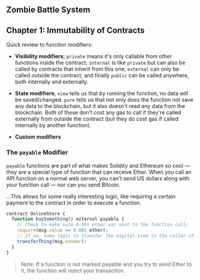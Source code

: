 ## Zombie Battle System

## Chapter 1: Immutability of Contracts

Quick review to funciton modifiers:

- **Visibility modifiers**; `private` means it's only callable from other functions inside the contract; `internal` is like `private` but can also be called by contracts that inherit from this one; `external` can only be called outside the contract; and finally `public` can be called anywhere, both internally and externally.

- **State modifiers**; `view` tells us that by running the function, no data will be saved/changed. `pure` tells us that not only does the function not save any data to the blockchain, but it also doesn't read any data from the blockchain. Both of these don't cost any gas to call if they're called externally from outside the contract (but they do cost gas if called internally by another function).

- **Custom modifiers**

### The `payable` Modifier

`payable` functions are part of what makes Solidity and Ethereum so cool — they are a special type of function that can receive Ether. When you call an API function on a normal web server, you can't send US dollars along with your function call — nor can you send Bitcoin.

...This allows for some really interesting logic, like requiring a certain payment to the contract in order to execute a function.

```js
contract OnlineStore {
  function buySomething() external payable {
    // Check to make sure 0.001 ether was sent to the function call:
    require(msg.value == 0.001 ether);
    // If so, some logic to transfer the digital item to the caller of the function:
    transferThing(msg.sender);
  }
}
```

> Note: If a function is not marked payable and you try to send Ether to it, the function will reject your transaction.
